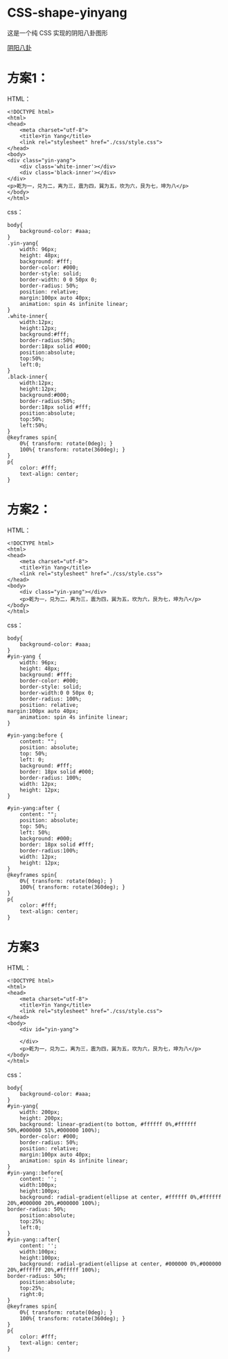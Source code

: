 # CSS-shape-yinyang

这是一个纯 CSS 实现的阴阳八卦图形

[阴阳八卦](http://upload-images.jianshu.io/upload_images/9617841-58e3a8a32a7290ac.png?imageMogr2/auto-orient/strip%7CimageView2/2/w/1240)

# 方案1：
HTML：

    <!DOCTYPE html>
    <html>
    <head>
        <meta charset="utf-8">
        <title>Yin Yang</title>
        <link rel="stylesheet" href="./css/style.css">
    </head>
    <body>
    <div class="yin-yang">
        <div class='white-inner'></div>
        <div class='black-inner'></div>
    </div>
    <p>乾为一，兑为二，离为三，震为四，巽为五，坎为六，艮为七，坤为八</p>
    </body>
    </html>

css：

    body{
        background-color: #aaa;
    }
    .yin-yang{
        width: 96px;
        height: 48px;
        background: #fff;
        border-color: #000;
        border-style: solid;
        border-width: 0 0 50px 0;
        border-radius: 50%;
        position: relative;
        margin:100px auto 40px;
        animation: spin 4s infinite linear;
    }
    .white-inner{
        width:12px;
        height:12px;
        background:#fff;
        border-radius:50%;
        border:18px solid #000;
        position:absolute;
        top:50%;
        left:0;
    }
    .black-inner{
        width:12px;
        height:12px;
        background:#000;
        border-radius:50%;
        border:18px solid #fff;
        position:absolute;
        top:50%;
        left:50%;
    }
    @keyframes spin{
        0%{ transform: rotate(0deg); }
        100%{ transform: rotate(360deg); }
    }
    p{
        color: #fff;
        text-align: center;
    }

# 方案2：
HTML：

    <!DOCTYPE html>
    <html>
    <head>
        <meta charset="utf-8">
        <title>Yin Yang</title>
        <link rel="stylesheet" href="./css/style.css">
    </head>
    <body>
        <div class="yin-yang"></div>
        <p>乾为一，兑为二，离为三，震为四，巽为五，坎为六，艮为七，坤为八</p>
    </body>
    </html>

css：

    body{
        background-color: #aaa;
    }
    #yin-yang {
        width: 96px;
        height: 48px;
        background: #fff;
        border-color: #000;
        border-style: solid;
        border-width:0 0 50px 0;
        border-radius: 100%;
        position: relative;
    margin:100px auto 40px;
        animation: spin 4s infinite linear;
    }

    #yin-yang:before {
        content: "";
        position: absolute;
        top: 50%;
        left: 0;
        background: #fff;
        border: 18px solid #000;
        border-radius: 100%;
        width: 12px;
        height: 12px;
    }

    #yin-yang:after {
        content: "";
        position: absolute;
        top: 50%;
        left: 50%;
        background: #000;
        border: 18px solid #fff;
        border-radius:100%;
        width: 12px;
        height: 12px;
    }
    @keyframes spin{
        0%{ transform: rotate(0deg); }
        100%{ transform: rotate(360deg); }
    }
    p{
        color: #fff;
        text-align: center;
    }

# 方案3
HTML：

    <!DOCTYPE html>
    <html>
    <head>
        <meta charset="utf-8">
        <title>Yin Yang</title>
        <link rel="stylesheet" href="./css/style.css">
    </head>
    <body>
        <div id="yin-yang">

        </div>
        <p>乾为一，兑为二，离为三，震为四，巽为五，坎为六，艮为七，坤为八</p>
    </body>
    </html>

css：

    body{
        background-color: #aaa;
    }
    #yin-yang{
        width: 200px;
        height: 200px;
        background: linear-gradient(to bottom, #ffffff 0%,#ffffff 50%,#000000 51%,#000000 100%);
        border-color: #000;
        border-radius: 50%;
        position: relative;
        margin:100px auto 40px;
        animation: spin 4s infinite linear;
    }
    #yin-yang::before{
        content: '';
        width:100px;
        height:100px;
        background: radial-gradient(ellipse at center, #ffffff 0%,#ffffff 20%,#000000 20%,#000000 100%); 
    border-radius: 50%;
        position:absolute;
        top:25%;
        left:0;
    }
    #yin-yang::after{
        content: '';
        width:100px;
        height:100px;
        background: radial-gradient(ellipse at center, #000000 0%,#000000 20%,#ffffff 20%,#ffffff 100%); 
    border-radius: 50%;
        position:absolute;
        top:25%;
        right:0;
    }
    @keyframes spin{
        0%{ transform: rotate(0deg); }
        100%{ transform: rotate(360deg); }
    }
    p{
        color: #fff;
        text-align: center;
    }
